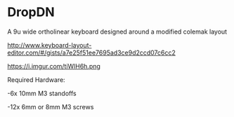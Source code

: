 # DropDN
 A 9u wide ortholinear keyboard designed around a modified colemak layout

http://www.keyboard-layout-editor.com/#/gists/a7e25f51ee7695ad3ce9d2ccd07c6cc2

https://i.imgur.com/tiWlH6h.png

Required Hardware:

-6x 10mm M3 standoffs

-12x 6mm or 8mm M3 screws
